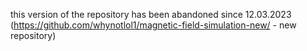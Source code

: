 this version of the repository has been abandoned since 12.03.2023 (https://github.com/whynotlol1/magnetic-field-simulation-new/ - new repository)
